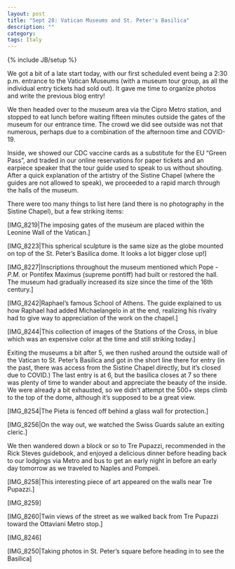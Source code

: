 ```yaml
---
layout: post
title: "Sept 28: Vatican Museums and St. Peter's Basilica"
description: ""
category: 
tags: Italy
---
```

{% include JB/setup %}

We got a bit of a late start today, with our first scheduled event being a 2:30 p.m. entrance to the Vatican Museums (with a museum tour group, as all the individual entry tickets had sold out). It gave me time to organize photos and write the previous blog entry!

We then headed over to the museum area via the Cipro Metro station, and stopped to eat lunch before waiting fifteen minutes outside the gates of the museum for our entrance time. The crowd we did see outside was not that numerous, perhaps due to a combination of the afternoon time and COVID-19.

Inside, we showed our CDC vaccine cards as a substitute for the EU “Green Pass”, and traded in our online reservations for paper tickets and an earpiece speaker that the tour guide used to speak to us without shouting. After a quick explanation of the artistry of the Sistine Chapel (where the guides are not allowed to speak), we proceeded to a rapid march through the halls of the museum.

There were too many things to list here (and there is no photography in the Sistine Chapel), but a few striking items:

[IMG_8219|The imposing gates of the museum are placed within the Leonine Wall of the Vatican.]

[IMG_8223|This spherical sculpture is the same size as the globe mounted on top of the St. Peter’s Basilica dome. It looks a lot bigger close up!]

[IMG_8227|Inscriptions throughout the museum mentioned which Pope - <em>P.M.</em> or Pontifex Maximus (supreme pontiff) had built or restored the hall. The museum had gradually increased its size since the time of the 16th century.]

[IMG_8242|Raphael’s famous School of Athens. The guide explained to us how Raphael had added Michaelangelo in at the end, realizing his rivalry had to give way to appreciation of the work on the chapel.]

[IMG_8244|This collection of images of the Stations of the Cross, in blue which was an expensive color at the time and still striking today.]

Exiting the museums a bit after 5, we then rushed around the outside wall of the Vatican to St. Peter’s Basilica and got in the short line there for entry (in the past, there was access from the Sistine Chapel directly, but it’s closed due to COVID.) The last entry is at 6, but the basilica closes at 7 so there was plenty of time to wander about and appreciate the beauty of the inside. We were already a bit exhausted, so we didn’t attempt the 500+ steps climb to the top of the dome, although it’s supposed to be a great view.

[IMG_8254|The Pieta is fenced off behind a glass wall for protection.]

[IMG_8256|On the way out, we watched the Swiss Guards salute an exiting cleric.]

We then wandered down a block or so to Tre Pupazzi, recommended in the Rick Steves guidebook, and enjoyed a delicious dinner before heading back to our lodgings via Metro and bus to get an early night in before an early day tomorrow as we traveled to Naples and Pompeii.

[IMG_8258|This interesting piece of art appeared on the walls near Tre Pupazzi.]

[IMG_8259]

[IMG_8260|Twin views of the street as we walked back from Tre Pupazzi toward the Ottaviani Metro stop.]

[IMG_8246]

[IMG_8250|Taking photos in St. Peter’s square before heading in to see the Basilica]
